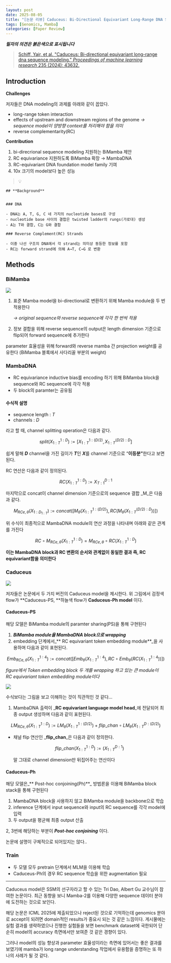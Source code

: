 ```yaml
---
layout: post
date: 2025-08-05
title: "[논문 리뷰] Caduceus: Bi-Directional Equivariant Long-Range DNA Sequence Modeling"
tags: [Genomics, Mamba]
categories: [Paper Review]
---
```


<span class="notion-red">_**필자의 의견은 붉은색으로 표시됩니다**_</span>


> [Schiff, Yair, et al. "Caduceus: Bi-directional equivariant long-range dna sequence modeling." ](https://pmc.ncbi.nlm.nih.gov/articles/PMC12189541/)[_Proceedings of machine learning research_](https://pmc.ncbi.nlm.nih.gov/articles/PMC12189541/)[ 235 (2024): 43632.](https://pmc.ncbi.nlm.nih.gov/articles/PMC12189541/)



## Introduction


**Challenges**


저자들은 DNA modeling의 과제를 아래와 같이 꼽았다.

- long-range token interaction
- effects of upstream and downstream regions of the genome 
_→ sequence model이 양방향 context를 처리해야 함을 의미_
- reverse complementarity(RC)

**Contribution**

1. bi-direcrional sequence modeling 지원하는 BiMamba 제안
1. RC equivariance 지원하도록 BiMamba 확장 → MambaDNA
1. RC-equivariant DNA foundation model family 기여
1. 10x 크기의 model보다 높은 성능

> 💡 


	## **Background**


	### DNA

	- DNA는 A, T, G, C 네 가지의 nucleotide bases로 구성
	- nucleotide base 사이의 결합은 twisted ladder의 rungs(가로대) 생성
	- A는 T와 결합, C는 G와 결합

	### Reverse Complement(RC) Strands

	- 이중 나선 구조의 DNA에서 각 strand는 의미상 동등한 정보를 포함
	- RC는 forward strand에 의해 A→T, C→G 로 변환


## Methods



### BiMamba


![](https://prod-files-secure.s3.us-west-2.amazonaws.com/542b861c-36a8-4051-84e5-8804b6728dba/2c247d59-7815-4980-99f0-8f0d21f445a7/image.png?X-Amz-Algorithm=AWS4-HMAC-SHA256&X-Amz-Content-Sha256=UNSIGNED-PAYLOAD&X-Amz-Credential=ASIAZI2LB4662BLPNRVR%2F20250921%2Fus-west-2%2Fs3%2Faws4_request&X-Amz-Date=20250921T131352Z&X-Amz-Expires=3600&X-Amz-Security-Token=IQoJb3JpZ2luX2VjEIr%2F%2F%2F%2F%2F%2F%2F%2F%2F%2FwEaCXVzLXdlc3QtMiJHMEUCIGbOJTk3vlbqEw4%2Faqk%2FQyIZzGutIsKVrTsuj0M6fx%2BsAiEA3HZA0MNC55%2BmOeEA%2F9bSO4MDyX7SwUKJCRuKQxDFmsgq%2FwMIExAAGgw2Mzc0MjMxODM4MDUiDJomT%2FunORmcKwKBASrcAzl0P4LDlDPr7pGL98fQ6NJ9K7vnl%2FEKsPabQnrFS%2Foy0M9taMBAIpsnzNLKi8sDfdN527JBjG%2FRjKKf44%2Fc9rHowCuR2OtlWetPpIGJD4xoCp2wLUJeuvRNVcX6ixsX3yUBwNJk4Oj%2B7%2B4lqM7%2FZzWG%2FA0ZcM%2BB81iDcWe3OtEKBNNMXSajyrO5zxjeGxig%2BuYXgVS7OY7owiVqlv5EEM8K6uZMcuZ9VPxW%2FMMMtzWTwA0jrC3kFRuhPvWuLOr8QT%2B4p9XMW6VFepyUZCcg1Cd6qwvf%2BP5c6O3keZTm5Azcavf7xP%2BuumP%2BSG3wvtN71uK0E8%2BTpCtiNivRjXCwIvt63xcxYqoQZQneLHB1R%2B5m%2FexkRzOFjwLbJCccAqNVg1QZqdP0lJfQgwbopmlTUiOtimea3XgzvGTMXp9hzCcdM4XiyDxY6%2BanQ2rcYW2HJgr%2Bq%2Boe3sKy8lT0%2B9oct5rSxV%2Bm%2FKq8DLISLAOtzWtxfcADfL8VsiZ2JVkLI2MpbiotSZ8LanHnEeB%2Bzfz8XyuzDDid%2B9418xaJ1boasYOyjgQn0KCqPChGNhHelzeM0ehBjqzt7m%2F5lMo1iLrb7Vh4H8SBAmERHeg0OOL%2BWfUVQKaJKZR4QDHGZ9fcMNKav8YGOqUBavJi3fM08yUY47cf144y24Ctcx7INou9roEuPZ4ZsjBPlrTT3C9kqF5mr%2F2y5AA%2B3ps9Ia%2FeqPst7eyUIQALRbOlt2NgA06HdaIFYR0BEG2pYL8HOZgriOzvh1fIYO8IwGxU7DFaDRTi4T%2B5P1Ia%2FIi694fDjUCSBLF%2FG4vbLVwOeeYg6Y1b5sXEOge7V3jk6UdcI8zaDGflbUmJZ7XasEW9DW0V&X-Amz-Signature=9fe4ea016a2dd7849b752ffb042ab20f719ce326fc923d5639930c6dc6aabbc1&X-Amz-SignedHeaders=host&x-amz-checksum-mode=ENABLED&x-id=GetObject)

1. 표준 Mamba model을 bi-directional로 변환하기 위해 Mamba module을 두 번 적용한다

	_→ original sequence와 reverse sequence에 각각 한 번씩 적용_

1. 정보 결합을 위해 reverse sequence의 output은 length dimension 기준으로 flip되어 forward sequence에 추가한다

parameter 효율성을 위해 forward와 reverse mamba 간 projection weight를 공유한다 (BiMamba 블록에서 사다리꼴 부분의 weight)



### MambaDNA

- RC equivariance inductive bias를 encoding 하기 위해 BiMamba block을 sequence와 RC sequence에 각각 적용
- 두 block의 paramter는 공유됨


#### 수식적 설명

- sequence length : _T_
- channels : _D_

라고 할 때,  channel splitting operation은 다음과 같다.


$$
split(X^{1:D}_{1:T}):=[X^{1:(D/2)}_{1:T},X^{(D/2):D}_{1:T}]
$$


<span class="notion-red">쉽게 말해 </span><span class="notion-red">_**D**_</span><span class="notion-red"> channel을 가진 길이가 </span><span class="notion-red">_**T**_</span><span class="notion-red">인 </span><span class="notion-red">_**X**_</span><span class="notion-red">를 channel 기준으로 “</span><span class="notion-red">**이등분”**</span><span class="notion-red">한다고 보면 된다.</span>


RC 연산은 다음과 같이 정의된다.


$$
RC(X^{1:D}_{1:T}):=X^{D:1}_{T:1}
$$


마지막으로 concat이 channel dimension 기준으로의 sequence 결합 _M_은 다음과 같다.


$$
M_{RCe,\theta}(X_{1:D_{1:T}}):=concat([M_{\theta}(X^{1:(D/2)}_{1:T}),RC(M_{\theta}(X^{(D/2):D}_{1:T}))])
$$


위 수식이 최종적으로 MambaDNA module의 연산 과정을 나타내며 아래와 같은 관계를 가진다


$$
RC\circ M_{RCe,\theta}(X^{1:D}_{1:T}) = M_{RCe,\theta} \circ RC(X^{1:D}_{1:T})
$$


**이는 MambaDNA block과 RC 변환의 순서와 관계없이 동일한 결과 즉, RC equivariant함을 의미한다**



### Caduceus


![](https://prod-files-secure.s3.us-west-2.amazonaws.com/542b861c-36a8-4051-84e5-8804b6728dba/f94a60d7-8145-473b-aef9-7c68d3ec604a/image.png?X-Amz-Algorithm=AWS4-HMAC-SHA256&X-Amz-Content-Sha256=UNSIGNED-PAYLOAD&X-Amz-Credential=ASIAZI2LB4662BLPNRVR%2F20250921%2Fus-west-2%2Fs3%2Faws4_request&X-Amz-Date=20250921T131352Z&X-Amz-Expires=3600&X-Amz-Security-Token=IQoJb3JpZ2luX2VjEIr%2F%2F%2F%2F%2F%2F%2F%2F%2F%2FwEaCXVzLXdlc3QtMiJHMEUCIGbOJTk3vlbqEw4%2Faqk%2FQyIZzGutIsKVrTsuj0M6fx%2BsAiEA3HZA0MNC55%2BmOeEA%2F9bSO4MDyX7SwUKJCRuKQxDFmsgq%2FwMIExAAGgw2Mzc0MjMxODM4MDUiDJomT%2FunORmcKwKBASrcAzl0P4LDlDPr7pGL98fQ6NJ9K7vnl%2FEKsPabQnrFS%2Foy0M9taMBAIpsnzNLKi8sDfdN527JBjG%2FRjKKf44%2Fc9rHowCuR2OtlWetPpIGJD4xoCp2wLUJeuvRNVcX6ixsX3yUBwNJk4Oj%2B7%2B4lqM7%2FZzWG%2FA0ZcM%2BB81iDcWe3OtEKBNNMXSajyrO5zxjeGxig%2BuYXgVS7OY7owiVqlv5EEM8K6uZMcuZ9VPxW%2FMMMtzWTwA0jrC3kFRuhPvWuLOr8QT%2B4p9XMW6VFepyUZCcg1Cd6qwvf%2BP5c6O3keZTm5Azcavf7xP%2BuumP%2BSG3wvtN71uK0E8%2BTpCtiNivRjXCwIvt63xcxYqoQZQneLHB1R%2B5m%2FexkRzOFjwLbJCccAqNVg1QZqdP0lJfQgwbopmlTUiOtimea3XgzvGTMXp9hzCcdM4XiyDxY6%2BanQ2rcYW2HJgr%2Bq%2Boe3sKy8lT0%2B9oct5rSxV%2Bm%2FKq8DLISLAOtzWtxfcADfL8VsiZ2JVkLI2MpbiotSZ8LanHnEeB%2Bzfz8XyuzDDid%2B9418xaJ1boasYOyjgQn0KCqPChGNhHelzeM0ehBjqzt7m%2F5lMo1iLrb7Vh4H8SBAmERHeg0OOL%2BWfUVQKaJKZR4QDHGZ9fcMNKav8YGOqUBavJi3fM08yUY47cf144y24Ctcx7INou9roEuPZ4ZsjBPlrTT3C9kqF5mr%2F2y5AA%2B3ps9Ia%2FeqPst7eyUIQALRbOlt2NgA06HdaIFYR0BEG2pYL8HOZgriOzvh1fIYO8IwGxU7DFaDRTi4T%2B5P1Ia%2FIi694fDjUCSBLF%2FG4vbLVwOeeYg6Y1b5sXEOge7V3jk6UdcI8zaDGflbUmJZ7XasEW9DW0V&X-Amz-Signature=185fe125e74dbd97bd2c219022ce21f7135bd649495ea83fbbc4982e225af4c7&X-Amz-SignedHeaders=host&x-amz-checksum-mode=ENABLED&x-id=GetObject)


저자들은 논문에서 두 가지 버전의 Caduceus model을 제시한다. 위 그림에서 검정색 flow가 **Caduceus-PS, **하늘색 flow가 **Caduceus-Ph model** 이다.



#### Caduceus-PS


해당 모델은 BiMamba module의 paramter sharing(PS)을 통해 구현된다

1. _**BiMamba module을 MambaDNA block으로 wrapping**_
1. embedding 단계에서_** RC equivariant token embedding module**_을 사용하며 다음과 같이 표현된다.

$$
Emb_{RCe,\theta}(X^{1:4}_{1:T}):=concat([Emb_{\theta}(X^{1:4}_{1:T}),RC \circ Emb_{\theta}(RC(X^{1:4}_{1:T}))])
$$


_figure에서 Token embedding block 두 개를 wrapping 하고 있는 큰 module이 RC equivariant token embedding module이다_


![](https://prod-files-secure.s3.us-west-2.amazonaws.com/542b861c-36a8-4051-84e5-8804b6728dba/b175e4da-71eb-4e91-8c23-a06dabe673c9/image.png?X-Amz-Algorithm=AWS4-HMAC-SHA256&X-Amz-Content-Sha256=UNSIGNED-PAYLOAD&X-Amz-Credential=ASIAZI2LB4662BLPNRVR%2F20250921%2Fus-west-2%2Fs3%2Faws4_request&X-Amz-Date=20250921T131353Z&X-Amz-Expires=3600&X-Amz-Security-Token=IQoJb3JpZ2luX2VjEIr%2F%2F%2F%2F%2F%2F%2F%2F%2F%2FwEaCXVzLXdlc3QtMiJHMEUCIGbOJTk3vlbqEw4%2Faqk%2FQyIZzGutIsKVrTsuj0M6fx%2BsAiEA3HZA0MNC55%2BmOeEA%2F9bSO4MDyX7SwUKJCRuKQxDFmsgq%2FwMIExAAGgw2Mzc0MjMxODM4MDUiDJomT%2FunORmcKwKBASrcAzl0P4LDlDPr7pGL98fQ6NJ9K7vnl%2FEKsPabQnrFS%2Foy0M9taMBAIpsnzNLKi8sDfdN527JBjG%2FRjKKf44%2Fc9rHowCuR2OtlWetPpIGJD4xoCp2wLUJeuvRNVcX6ixsX3yUBwNJk4Oj%2B7%2B4lqM7%2FZzWG%2FA0ZcM%2BB81iDcWe3OtEKBNNMXSajyrO5zxjeGxig%2BuYXgVS7OY7owiVqlv5EEM8K6uZMcuZ9VPxW%2FMMMtzWTwA0jrC3kFRuhPvWuLOr8QT%2B4p9XMW6VFepyUZCcg1Cd6qwvf%2BP5c6O3keZTm5Azcavf7xP%2BuumP%2BSG3wvtN71uK0E8%2BTpCtiNivRjXCwIvt63xcxYqoQZQneLHB1R%2B5m%2FexkRzOFjwLbJCccAqNVg1QZqdP0lJfQgwbopmlTUiOtimea3XgzvGTMXp9hzCcdM4XiyDxY6%2BanQ2rcYW2HJgr%2Bq%2Boe3sKy8lT0%2B9oct5rSxV%2Bm%2FKq8DLISLAOtzWtxfcADfL8VsiZ2JVkLI2MpbiotSZ8LanHnEeB%2Bzfz8XyuzDDid%2B9418xaJ1boasYOyjgQn0KCqPChGNhHelzeM0ehBjqzt7m%2F5lMo1iLrb7Vh4H8SBAmERHeg0OOL%2BWfUVQKaJKZR4QDHGZ9fcMNKav8YGOqUBavJi3fM08yUY47cf144y24Ctcx7INou9roEuPZ4ZsjBPlrTT3C9kqF5mr%2F2y5AA%2B3ps9Ia%2FeqPst7eyUIQALRbOlt2NgA06HdaIFYR0BEG2pYL8HOZgriOzvh1fIYO8IwGxU7DFaDRTi4T%2B5P1Ia%2FIi694fDjUCSBLF%2FG4vbLVwOeeYg6Y1b5sXEOge7V3jk6UdcI8zaDGflbUmJZ7XasEW9DW0V&X-Amz-Signature=bfd083303dc8f41d5b1fb11561535a9823311fc8ef45e341ed95efc7b35aa038&X-Amz-SignedHeaders=host&x-amz-checksum-mode=ENABLED&x-id=GetObject)


<span class="notion-red">수식보다는 그림을 보고 이해하는 것이 직관적인 것 같다…</span>

1. MambaDNA 출력이 _**RC equivariant language model head**_에 전달되어 최종 output 생성하며 다음과 같이 표현된다.

$$
LM_{RCe,\theta}(X^{1:D}_{1:T}):= LM_{\theta}(X^{1:(D/2)}_{1:T})+flip\_chan\circ LM_{\theta}(X^{D:(D/2)}_{1:T})
$$

- 채널 flip 연산인 _**flip\_chan**_은 다음과 같이 정의한다.

	$$
	flip\_chan(X^{1:D}_{1:T}):=(X^{D:1}_{1:T})
	$$


	말 그대로 channel dimension만 뒤집어주는 연산이다



#### Caduceus-Ph


해당 모델은_** Post-hoc conjoining(Ph)**_ 방법론을 이용해 BiMamba block stack을 통해 구현된다

1. MambaDNA block을 사용하지 않고 BiMamba module을 backbone으로 학습
1. inference 단계에서 input sequence와 input의 RC sequence를 각각 model에 입력
1. 두 output을 평균해 최종 output 산출

2, 3번에 해당하는 부분이 _**Post-hoc conjoining**_ 이다.


<span class="notion-red">논문에 설명이 구체적으로 되어있지는 않다..</span>



### Train

- 두 모델 모두 pretrain 단계에서 MLM을 이용해 학습
- Caduceus-Ph의 경우 RC sequence 학습을 위한 augmentation 필요

---


<span class="notion-red">Caduceus model은 SSM의 선구자라고 할 수 있는 Tri Dao, Albert Gu 교수님이 참여한 논문이다. 최근 동향을 보니 Mamba-2를 이용해 다양한 sequence 데이터 분야에 도전하는 것으로 보인다.</span>


<span class="notion-red">해당 논문은 ICML 2025에 제출되었으나 reject된 것으로 기억하는데 genomics 분야로 accept이 되려면 domain적인 results가 중요시 되는 것 같은 느낌이다. 게시물에는 실험 결과를 생략하였으나 진행한 실험들을 보면 benchmark dataset에 국한되어 단순히 model의 accuracy 측면에서만 보여준 것 같은 경향이 있다.</span>


<span class="notion-red">그러나 model의 성능 향상과 parameter 효율성이라는 측면에 있어서는 좋은 결과를 보였기에 mamba가 long range understanding 작업에서 유용함을 증명하는 또 하나의 사례가 될 것 같다.</span>

